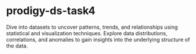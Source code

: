 # prodigy-ds-task4
Dive into datasets to uncover patterns, trends, and relationships using statistical and visualization techniques. Explore data distributions, correlations, and anomalies to gain insights into the underlying structure of the data.
